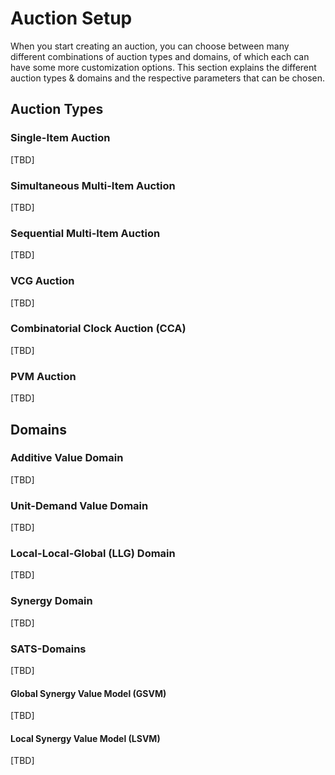 # Auction Setup

When you start creating an auction, you can choose between many different combinations of auction types and domains, of which each can have some more customization options.
This section explains the different auction types & domains and the respective parameters that can be chosen.

## Auction Types

### Single-Item Auction

[TBD]

### Simultaneous Multi-Item Auction

[TBD]

### Sequential Multi-Item Auction

[TBD]

### VCG Auction

[TBD]

### Combinatorial Clock Auction (CCA)

[TBD]

### PVM Auction

[TBD]

## Domains

### Additive Value Domain

[TBD]

### Unit-Demand Value Domain

[TBD]

### Local-Local-Global (LLG) Domain

[TBD]

### Synergy Domain

[TBD]

### SATS-Domains

[TBD]

#### Global Synergy Value Model (GSVM)

[TBD]

#### Local Synergy Value Model (LSVM)

[TBD]
